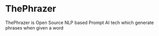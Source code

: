# ThePhrazer
ThePhrazer is Open Source NLP based Prompt AI tech which generate phrases when given a word
